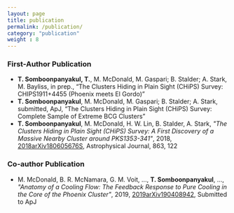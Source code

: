 ```yaml
---
layout: page
title: publication
permalink: /publication/
category: "publication"
weight : 8
---
```


### First-Author Publication
- **T. Somboonpanyakul, T.**, M. McDonald, M. Gaspari; B. Stalder; A. Stark, M. Bayliss, in prep., “The Clusters Hiding in Plain Sight (CHiPS) Survey: CHIPS1911+4455 (Phoenix meets El Gordo)”
- **T. Somboonpanyakul**, M. McDonald, M. Gaspari; B. Stalder; A. Stark, submitted, ApJ, “The Clusters Hiding in Plain Sight (CHiPS) Survey: Complete Sample of Extreme BCG Clusters”
- **T. Somboonpanyakul**, M. McDonald, H. W. Lin, B. Stalder, A. Stark, *"The Clusters Hiding in Plain Sight (CHiPS) Survey: A First Discovery of a Massive Nearby Cluster around PKS1353-341"*, 2018, [2018arXiv180605676S](https://arxiv.org/abs/1806.05676), Astrophysical Journal, 863, 122

### Co-author Publication
- M. McDonald, B. R. McNamara, G. M. Voit, ..., **T. Somboonpanyakul**, ..., *"Anatomy of a Cooling Flow: The Feedback Response to Pure Cooling in the Core of the Phoenix Cluster"*, 2019, [2019arXiv190408942](https://arxiv.org/abs/1904.08942), Submitted to ApJ